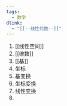```yaml
---
tags:
  - 数学
dlink:
  - "[[--线性代数--]]"
---
```

1. [[线性空间]]
2. [[维数]]
3. [[基]]
4. 坐标
5. 基变换
6. 坐标变换
7. 线性变换
8. 